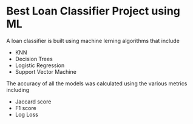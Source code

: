 # Best Loan Classifier Project using ML

A loan classifier is built using machine lerning algorithms that include
- KNN
- Decision Trees
- Logistic Regression
- Support Vector Machine

The accuracy of all the models was calculated using the various metrics including
- Jaccard score
- F1 score
- Log Loss

